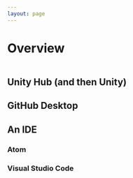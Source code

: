 ```yaml
---
layout: page
---
```


# Overview

<img class="overview-image" src="">

## Unity Hub (and then Unity)

## GitHub Desktop

## An IDE

### Atom

### Visual Studio Code

<!-- Pull in repostitory-scope variables from _data/page.yml -->
